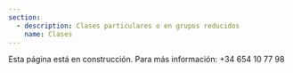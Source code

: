 ```yaml
---
section:
  - description: Clases particulares o en grupos reducidos
    name: Clases
---
```


Esta página está en construcción. 
Para más información: +34 654 10 77 98